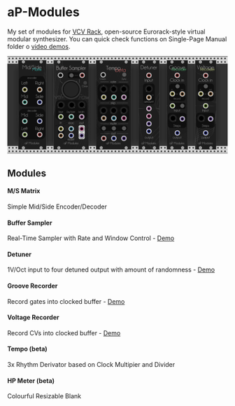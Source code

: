 # aP-Modules

   My set of modules for [VCV Rack](https://github.com/VCVRack/Rack), open-source Eurorack-style virtual modular synthesizer.
   You can quick check functions on Single-Page Manual folder o [video demos](https://www.youtube.com/playlist?list=PLTBeMIi26Jo1aHUOn0w_AcFaeOnk1HJ9S).
   
   ![](res/all.png?raw=true)
   

## Modules

####    M/S Matrix
   Simple Mid/Side Encoder/Decoder

####    Buffer Sampler
   Real-Time Sampler with Rate and Window Control - [Demo](https://youtu.be/ni2AYXCnCrE)
    
####    Detuner
   1V/Oct input to four detuned output with amount of randomness - [Demo](https://youtu.be/GoBfVJexKkQ)
    
####    Groove Recorder
   Record gates into clocked buffer - [Demo](https://youtu.be/eOpwK2z1c0c)
    
####    Voltage Recorder 
   Record CVs into clocked buffer - [Demo](https://youtu.be/eOpwK2z1c0c)
    
####    Tempo (beta)
   3x Rhythm Derivator based on Clock Multipier and Divider
    
####    HP Meter (beta)
   Colourful Resizable Blank


